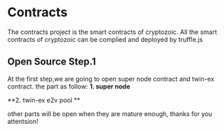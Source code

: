# Contracts

The contracts project is the smart contracts of cryptozoic.
All the smart contracts of cryptozoic can be complied and deployed by truffle.js

## Open Source Step.1 

At the first step,we are going to open super node contract and twin-ex contract.
the part as follow:
**1. super node**

**2. twin-ex e2v pool **

other parts will be open when they are mature enough, thanks for you attentsion!
